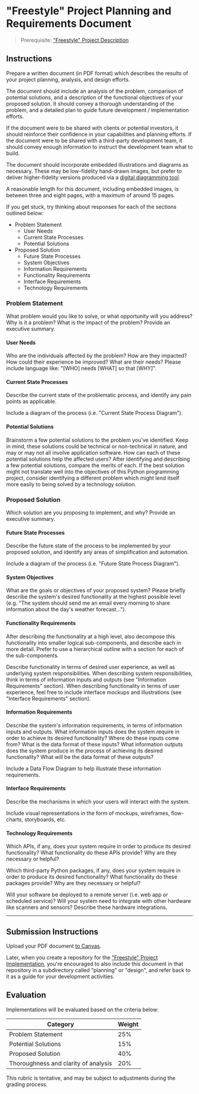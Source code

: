 # "Freestyle" Project Planning and Requirements Document

> Prerequisite: ["Freestyle" Project Description](/projects/freestyle.md)

## Instructions

Prepare a written document (in PDF format) which describes the results of your project planning, analysis, and design efforts.

The document should include an analysis of the problem, comparison of potential solutions, and a description of the functional objectives of your proposed solution. It should convey a thorough understanding of the problem, and a detailed plan to guide future development / implementation efforts.

If the document were to be shared with clients or potential investors, it should reinforce their confidence in your capabilities and planning efforts. If the document were to be shared with a third-party development team, it should convey enough information to instruct the development team what to build.

The document should incorporate embedded illustrations and diagrams as necessary. These may be low-fidelity hand-drawn images, but prefer to deliver higher-fidelity versions produced via a [digital diagramming tool](/notes/diagramming.md).

A reasonable length for this document, including embedded images, is between three and eight pages, with a maximum of around 15 pages.

If you get stuck, try thinking about responses for each of the sections outlined below:

  + Problem Statement
    + User Needs
    + Current State Processes
    + Potential Solutions
  + Proposed Solution
    + Future State Processes
    + System Objectives
    + Information Requirements
    + Functionality Requirements
    + Interface Requirements
    + Technology Requirements

### Problem Statement

What problem would you like to solve, or what opportunity will you address? Why is it a problem? What is the impact of the problem? Provide an executive summary.

#### User Needs

Who are the individuals affected by the problem? How are they impacted? How could their experience be improved? What are their needs? Please include language like: "[WHO] needs [WHAT] so that [WHY]".

#### Current State Processes

Describe the current state of the problematic process, and identify any pain points as applicable.

Include a diagram of the process (i.e. "Current State Process Diagram").

#### Potential Solutions

Brainstorm a few potential solutions to the problem you've identified. Keep in mind, these solutions could be technical or non-technical in nature, and may or may not all involve application software. How can each of these potential solutions help the affected users? After identifying and describing a few potential solutions, compare the merits of each. If the best solution might not translate well into the objectives of this Python programming project, consider identifying a different problem which might lend itself more easily to being solved by a technology solution.

### Proposed Solution

Which solution are you proposing to implement, and why? Provide an executive summary.

#### Future State Processes

Describe the future state of the process to be implemented by your proposed solution, and identify any areas of simplification and automation.

Include a diagram of the process (i.e. "Future State Process Diagram").

#### System Objectives

What are the goals or objectives of your proposed system? Please briefly describe the system's desired functionality at the highest possible level (e.g. "The system should send me an email every morning to share information about the day's weather forecast...").

#### Functionality Requirements

After describing the functionality at a high level, also decompose this functionality into smaller logical sub-components, and describe each in more detail. Prefer to use a hierarchical outline with a section for each of the sub-components.

Describe functionality in terms of desired user experience, as well as underlying system responsibilities. When describing system responsibilities, think in terms of information inputs and outputs (see "Information Requirements" section). When describing functionality in terms of user experience, feel free to include interface mockups and illustrations (see "Interface Requirements" section).

#### Information Requirements

Describe the system's information requirements, in terms of information inputs and outputs. What information inputs does the system require in order to achieve its desired functionality? Where do these inputs come from? What is the data format of these inputs? What information outputs does the system produce in the process of achieving its desired functionality? What will be the data format of these outputs?

Include a Data Flow Diagram to help illustrate these information requirements.

#### Interface Requirements

Describe the mechanisms in which your users will interact with the system.

Include visual representations in the form of mockups, wireframes, flow-charts, storyboards, etc.

#### Technology Requirements

Which APIs, if any, does your system require in order to produce its desired functionality? What functionality do these APIs provide? Why are they necessary or helpful?

Which third-party Python packages, if any, does your system require in order to produce its desired functionality? What functionality do these packages provide? Why are they necessary or helpful?

Will your software be deployed to a remote server (i.e. web app or scheduled service)? Will your system need to integrate with other hardware like scanners and sensors? Describe these hardware integrations.

<hr>


## Submission Instructions

Upload your PDF document [to Canvas](https://georgetown.instructure.com/courses/75384/assignments/203920).

Later, when you create a repository for the ["Freestyle" Project Implementation](/projects/freestyle/implementation.md), you're encouraged to also include this document in that repository in a subdirectory called "planning" or "design", and refer back to it as a guide for your development activities.

## Evaluation

Implementations will be evaluated based on the criteria below:

Category | Weight
--- | ---
Problem Statement | 25%
Potential Solutions | 15%
Proposed Solution | 40%
Thoroughness and clarity of analysis | 20%

This rubric is tentative, and may be subject to adjustments during the grading process.
